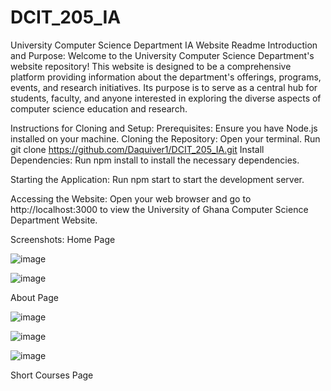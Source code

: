 # DCIT_205_IA
University Computer Science Department IA Website Readme
Introduction and Purpose:
Welcome to the University Computer Science Department's website repository! This website is designed to be a comprehensive platform 
providing information about the department's offerings, programs, events, and research initiatives. 
Its purpose is to serve as a central hub for students, faculty, and anyone interested in exploring the diverse aspects of computer science education and research. 


Instructions for Cloning and Setup:
Prerequisites:
Ensure you have Node.js installed on your machine.
Cloning the Repository:
Open your terminal.
Run git clone https://github.com/Daquiver1/DCIT_205_IA.git
Install Dependencies:
Run npm install to install the necessary dependencies.

Starting the Application:
Run npm start to start the development server.

Accessing the Website:
Open your web browser and go to http://localhost:3000 to view the University of Ghana Computer Science Department Website.

Screenshots:
Home Page

![image](https://github.com/fake-sage/DCIT_205_IA/assets/151413334/0a6bc8bf-9930-4c5f-a7cd-e8c472e350b2)

![image](https://github.com/fake-sage/DCIT_205_IA/assets/151413334/7c070700-488c-44e9-a9c8-a421cabfcdab)

About Page

![image](https://github.com/fake-sage/DCIT_205_IA/assets/151413334/5e2d35f3-8fc4-4e47-937a-d1b135c4610f)

![image](https://github.com/fake-sage/DCIT_205_IA/assets/151413334/865573ef-9ec9-4a92-8a57-2c88adaeb1af)

![image](https://github.com/fake-sage/DCIT_205_IA/assets/151413334/03b43402-9114-4b3c-858f-9b35b7485e5d)

Short Courses Page


